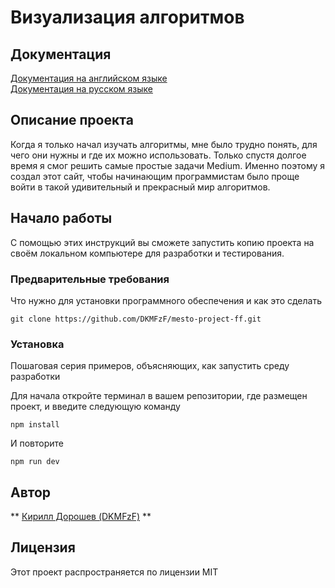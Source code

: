 # Визуализация алгоритмов

## Документация
[Документация на английском языке](../docs/DOCS.en.md)  
[Документация на русском языке](../docs/DOCS.ru.md)

## Описание проекта
Когда я только начал изучать алгоритмы,
мне было трудно понять, для чего они нужны
и где их можно использовать. Только
спустя долгое время я смог решить самые
простые задачи Medium. Именно поэтому я создал этот сайт,
чтобы начинающим программистам было проще войти в
такой удивительный и прекрасный мир алгоритмов.

## Начало работы

С помощью этих инструкций вы сможете запустить копию проекта на своём локальном компьютере для разработки и тестирования.

### Предварительные требования

Что нужно для установки программного обеспечения и как это сделать

```
git clone https://github.com/DKMFzF/mesto-project-ff.git
```

### Установка

Пошаговая серия примеров, объясняющих, как запустить среду разработки

Для начала откройте терминал в вашем репозитории, где размещен проект, и введите следующую команду

```
npm install
```

И повторите

```
npm run dev
```

## Автор

** [Кирилл Дорошев (DKMFzF)](https://vk.com/dkmfzf ) **

## Лицензия

Этот проект распространяется по лицензии MIT